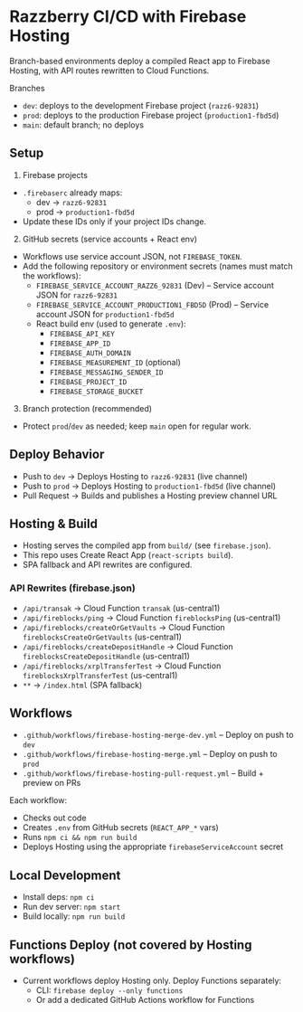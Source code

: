 # Razzberry CI/CD with Firebase Hosting

Branch-based environments deploy a compiled React app to Firebase Hosting, with API routes rewritten to Cloud Functions.

Branches
- `dev`: deploys to the development Firebase project (`razz6-92831`)
- `prod`: deploys to the production Firebase project (`production1-fbd5d`)
- `main`: default branch; no deploys

## Setup

1) Firebase projects
- `.firebaserc` already maps:
  - dev → `razz6-92831`
  - prod → `production1-fbd5d`
- Update these IDs only if your project IDs change.

2) GitHub secrets (service accounts + React env)
- Workflows use service account JSON, not `FIREBASE_TOKEN`.
- Add the following repository or environment secrets (names must match the workflows):
  - `FIREBASE_SERVICE_ACCOUNT_RAZZ6_92831` (Dev) – Service account JSON for `razz6-92831`
  - `FIREBASE_SERVICE_ACCOUNT_PRODUCTION1_FBD5D` (Prod) – Service account JSON for `production1-fbd5d`
  - React build env (used to generate `.env`):
    - `FIREBASE_API_KEY`
    - `FIREBASE_APP_ID`
    - `FIREBASE_AUTH_DOMAIN`
    - `FIREBASE_MEASUREMENT_ID` (optional)
    - `FIREBASE_MESSAGING_SENDER_ID`
    - `FIREBASE_PROJECT_ID`
    - `FIREBASE_STORAGE_BUCKET`

3) Branch protection (recommended)
- Protect `prod`/`dev` as needed; keep `main` open for regular work.

## Deploy Behavior
- Push to `dev` → Deploys Hosting to `razz6-92831` (live channel)
- Push to `prod` → Deploys Hosting to `production1-fbd5d` (live channel)
- Pull Request → Builds and publishes a Hosting preview channel URL

## Hosting & Build
- Hosting serves the compiled app from `build/` (see `firebase.json`).
- This repo uses Create React App (`react-scripts build`).
- SPA fallback and API rewrites are configured.

### API Rewrites (firebase.json)
- `/api/transak` → Cloud Function `transak` (us-central1)
- `/api/fireblocks/ping` → Cloud Function `fireblocksPing` (us-central1)
- `/api/fireblocks/createOrGetVaults` → Cloud Function `fireblocksCreateOrGetVaults` (us-central1)
- `/api/fireblocks/createDepositHandle` → Cloud Function `fireblocksCreateDepositHandle` (us-central1)
- `/api/fireblocks/xrplTransferTest` → Cloud Function `fireblocksXrplTransferTest` (us-central1)
- `**` → `/index.html` (SPA fallback)

## Workflows
- `.github/workflows/firebase-hosting-merge-dev.yml` – Deploy on push to `dev`
- `.github/workflows/firebase-hosting-merge.yml` – Deploy on push to `prod`
- `.github/workflows/firebase-hosting-pull-request.yml` – Build + preview on PRs

Each workflow:
- Checks out code
- Creates `.env` from GitHub secrets (`REACT_APP_*` vars)
- Runs `npm ci && npm run build`
- Deploys Hosting using the appropriate `firebaseServiceAccount` secret

## Local Development
- Install deps: `npm ci`
- Run dev server: `npm start`
- Build locally: `npm run build`

## Functions Deploy (not covered by Hosting workflows)
- Current workflows deploy Hosting only. Deploy Functions separately:
  - CLI: `firebase deploy --only functions`
  - Or add a dedicated GitHub Actions workflow for Functions

